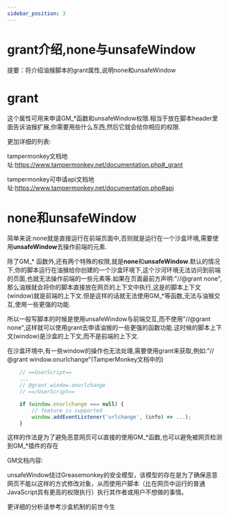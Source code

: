 ```yaml
---
sidebar_position: 3
---
```


# grant介绍,none与unsafeWindow

提要：将介绍油猴脚本的grant属性,说明none和unsafeWindow

# grant
这个属性可用来申请GM_*函数和unsafeWindow权限.相当于放在脚本header里面告诉油猴扩展,你需要用些什么东西,然后它就会给你相应的权限.

更加详细的列表:

tampermonkey文档地址:https://www.tampermonkey.net/documentation.php#_grant

tampermonkey可申请api文档地址:https://www.tampermonkey.net/documentation.php#api

# none和unsafeWindow

简单来说:none就是直接运行在前端页面中,否则就是运行在一个沙盒环境,需要使用**unsafeWindow**去操作前端的元素.

除了GM\_\* 函数外,还有两个特殊的权限,就是**none**和**unsafeWindow**.默认的情况下,你的脚本运行在油猴给你创建的一个沙盒环境下,这个沙河环境无法访问到前端的页面,也就无法操作前端的一些元素等.如果在页面最前方声明:"//@grant none",那么油猴就会将你的脚本直接放在网页的上下文中执行,这是的脚本上下文(window)就是前端的上下文.但是这样的话就无法使用GM_*等函数,无法与油猴交互,使用一些更强的功能.

所以一般写脚本的时候是使用unsafeWindow与前端交互,而不使用"//@grant none",这样就可以使用grant去申请油猴的一些更强的函数功能.这时候的脚本上下文(window)是沙盒的上下文,而不是前端的上下文.

在沙盒环境中,有一些window的操作也无法处理,需要使用grant来获取,例如:"// @grant window.onurlchange"(TamperMonkey文档中的)
```js
    // ==UserScript==
    ...
    // @grant window.onurlchange
    // ==/UserScript==

    if (window.onurlchange === null) {
        // feature is supported
        window.addEventListener('urlchange', (info) => ...);
    }
```

这样的作法是为了避免恶意网页可以直接的使用GM\_\*函数,也可以避免被网页检测到GM\_\*插件的存在

GM文档内容:

unsafeWindow绕过Greasemonkey的安全模型，该模型的存在是为了确保恶意网页不能以这样的方式修改对象，从而使用户脚本（比在网页中运行的普通JavaScript具有更高的权限执行）执行其作者或用户不想做的事情。

更详细的分析请参考沙盒机制的前世今生

